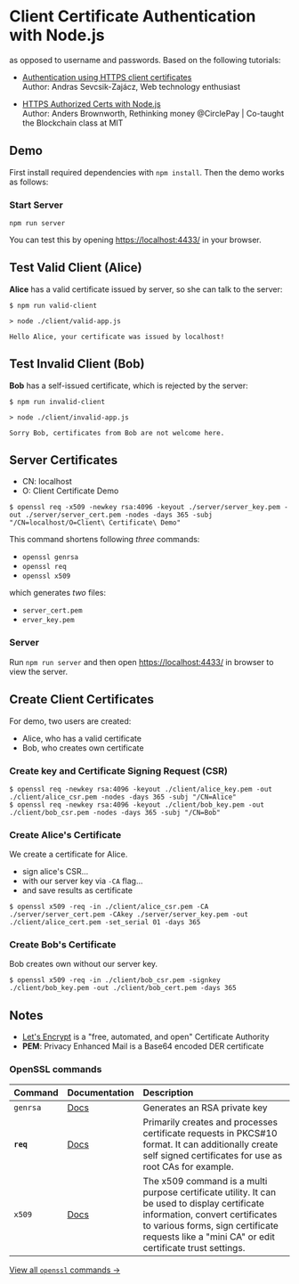 # Client Certificate Authentication with Node.js

as opposed to username and passwords. Based on the following tutorials:

- [Authentication using HTTPS client certificates](https://medium.com/@sevcsik/authentication-using-https-client-certificates-3c9d270e8326)  
	Author: Andras Sevcsik-Zajácz, Web technology enthusiast

- [HTTPS Authorized Certs with Node.js](https://engineering.circle.com/https-authorized-certs-with-node-js-315e548354a2)  
	Author: Anders Brownworth, Rethinking money @CirclePay | Co-taught the Blockchain class at MIT

## Demo

First install required dependencies with `npm install`. Then the demo works as follows:

### Start Server

```
npm run server
```

You can test this by opening [https://localhost:4433/](https://localhost:4433/) in your browser.

## Test Valid Client (Alice)

**Alice** has a valid certificate issued by server, so she can talk to the server:

```
$ npm run valid-client

> node ./client/valid-app.js

Hello Alice, your certificate was issued by localhost!
```

## Test Invalid Client (Bob)

**Bob** has a self-issued certificate, which is rejected by the server:

```
$ npm run invalid-client

> node ./client/invalid-app.js

Sorry Bob, certificates from Bob are not welcome here.
```

## Server Certificates

- CN: localhost
- O: Client Certificate Demo

```
$ openssl req -x509 -newkey rsa:4096 -keyout ./server/server_key.pem -out ./server/server_cert.pem -nodes -days 365 -subj "/CN=localhost/O=Client\ Certificate\ Demo"
```

This command shortens following _three_ commands:

- `openssl genrsa` 
- `openssl req`
- `openssl x509`

which generates _two_ files:

- `server_cert.pem`
- `erver_key.pem`

### Server

Run `npm run server` and then open [https://localhost:4433/](https://localhost:4433/)
 in browser to view the server.

## Create Client Certificates

For demo, two users are created:

- Alice, who has a valid certificate
- Bob, who creates own certificate


### Create key and Certificate Signing Request (CSR)

```
$ openssl req -newkey rsa:4096 -keyout ./client/alice_key.pem -out ./client/alice_csr.pem -nodes -days 365 -subj "/CN=Alice"
$ openssl req -newkey rsa:4096 -keyout ./client/bob_key.pem -out ./client/bob_csr.pem -nodes -days 365 -subj "/CN=Bob"
```

### Create Alice's Certificate

We create a certificate for Alice.

- sign alice's CSR...
- with our server key via `-CA` flag...
- and save results as certificate

```
$ openssl x509 -req -in ./client/alice_csr.pem -CA ./server/server_cert.pem -CAkey ./server/server_key.pem -out ./client/alice_cert.pem -set_serial 01 -days 365
```

### Create Bob's Certificate

Bob creates own without our server key.

```
$ openssl x509 -req -in ./client/bob_csr.pem -signkey ./client/bob_key.pem -out ./client/bob_cert.pem -days 365
```

## Notes

- [Let's Encrypt](https://letsencrypt.org/) is a "free, automated, and open" Certificate Authority
- **PEM**: Privacy Enhanced Mail is a Base64 encoded DER certificate

### OpenSSL commands

| Command | Documentation | Description |
|:--|:--|:--|
| `genrsa` | [Docs](https://www.openssl.org/docs/man1.0.2/apps/genrsa.html) |  Generates an RSA private key |
| **`req`** | [Docs](https://www.openssl.org/docs/man1.0.2/apps/req.html) |  Primarily creates and processes certificate requests in PKCS#10 format. It can additionally create self signed certificates for use as root CAs for example. |
| `x509` | [Docs](https://www.openssl.org/docs/man1.0.2/apps/x509.html) | The x509 command is a multi purpose certificate utility. It can be used to display certificate information, convert certificates to various forms, sign certificate requests like a "mini CA" or edit certificate trust settings. |

[View all `openssl` commands &rarr;](https://www.openssl.org/docs/man1.0.2/apps/openssl.html)
